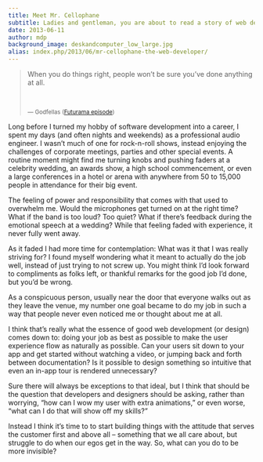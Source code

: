 ```yaml
---
title: Meet Mr. Cellophane
subtitle: Ladies and gentleman, you are about to read a story of web development, audio engineering, humility and user experience
date: 2013-06-11
author: mdp
background_image: deskandcomputer_low_large.jpg
alias: index.php/2013/06/mr-cellophane-the-web-developer/
---
```

<blockquote>
  <p>When you do things right, people won’t be sure you’ve done anything at all.</p>
  <br />
<p><small>— Godfellas (<a href="http://en.wikipedia.org/wiki/Godfellas">Futurama episode</a>)</small></p></blockquote>

Long before I turned my hobby of software development into a career, I spent my days (and often nights and weekends) as a professional audio engineer. I wasn’t much of one for rock-n-roll shows, instead enjoying the challenges of corporate meetings, parties and other special events. A routine moment might find me turning knobs and pushing faders at a celebrity wedding, an awards show, a high school commencement, or even a large conferences in a hotel or arena with anywhere from 50 to 15,000 people in attendance for their big event.

The feeling of power and responsibility that comes with that used to overwhelm me. Would the microphones get turned on at the right time? What if the band is too loud? Too quiet? What if there’s feedback during the emotional speech at a wedding? While that feeling faded with experience, it never fully went away.

As it faded I had more time for contemplation: What was it that I was really striving for? I found myself wondering what it meant to actually do the job well, instead of just trying to not screw up. You might think I’d look forward to compliments as folks left, or thankful remarks for the good job I’d done, but you’d be wrong.

As a conspicuous person, usually near the door that everyone walks out as they leave the venue, my number one goal became to do my job in such a way that people never even noticed me or thought about me at all.

I think that’s really what the essence of good web development (or design) comes down to: doing your job as best as possible to make the user experience flow as naturally as possible. Can your users sit down to your app and get started without watching a video, or jumping back and forth between documentation? Is it possible to design something so intuitive that even an in-app tour is rendered unnecessary?

Sure there will always be exceptions to that ideal, but I think that should be the question that developers and designers should be asking, rather than worrying, “how can I wow my user with extra animations,” or even worse, “what can I do that will show off my skills?”

Instead I think it’s time to to start building things with the attitude that serves the customer first and above all – something that we all care about, but struggle to do when our egos get in the way. So, what can you do to be more invisible?